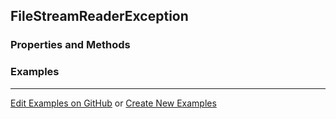 ## <a id="McUtils.Parsers.FileStreamer.FileStreamReaderException">FileStreamReaderException</a>


### Properties and Methods


### Examples


___

[Edit Examples on GitHub](https://github.com/McCoyGroup/References/edit/gh-pages/Documentation/examples/McUtils/Parsers/FileStreamer/FileStreamReaderException.md) or 
[Create New Examples](https://github.com/McCoyGroup/References/new/gh-pages/?filename=Documentation/examples/McUtils/Parsers/FileStreamer/FileStreamReaderException.md)